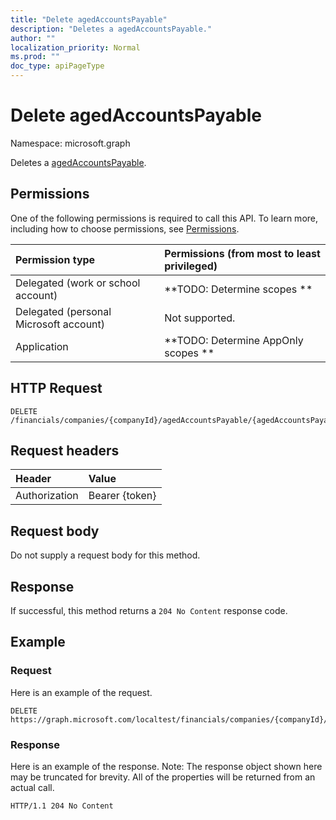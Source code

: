 ```yaml
---
title: "Delete agedAccountsPayable"
description: "Deletes a agedAccountsPayable."
author: ""
localization_priority: Normal
ms.prod: ""
doc_type: apiPageType
---
```


# Delete agedAccountsPayable

Namespace: microsoft.graph

Deletes a [agedAccountsPayable](../resources/agedaccountspayable.md).

## Permissions
One of the following permissions is required to call this API. To learn more, including how to choose permissions, see [Permissions](/concepts/permissions-reference.md).

|Permission type|Permissions (from most to least privileged)|
|:---|:---|
|Delegated (work or school account)|**TODO: Determine scopes **|
|Delegated (personal Microsoft account)|Not supported.|
|Application|**TODO: Determine AppOnly scopes **|

## HTTP Request
<!-- {
  "blockType": "ignored"
}
-->
``` http
DELETE /financials/companies/{companyId}/agedAccountsPayable/{agedAccountsPayableId}
```

## Request headers
|Header|Value|
|:---|:---|
|Authorization|Bearer {token}|

## Request body
Do not supply a request body for this method.

## Response
If successful, this method returns a `204 No Content` response code.

## Example

### Request
Here is an example of the request.
<!-- {
  "blockType": "request",
  "name": "delete_agedaccountspayable"
}
-->
``` http
DELETE https://graph.microsoft.com/localtest/financials/companies/{companyId}/agedAccountsPayable/{agedAccountsPayableId}
```

### Response
Here is an example of the response. Note: The response object shown here may be truncated for brevity. All of the properties will be returned from an actual call.
<!-- {
  "blockType": "response",
  "truncated": true
}
-->
``` http
HTTP/1.1 204 No Content
```

